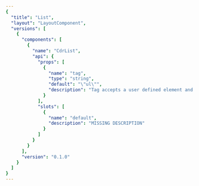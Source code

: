 ```yaml
---
{
  "title": "List",
  "layout": "LayoutComponent",
  "versions": [
    {
      "components": [
        {
          "name": "CdrList",
          "api": {
            "props": [
              {
                "name": "tag",
                "type": "string",
                "default": "\"ul\"",
                "description": "Tag accepts a user defined element and expects either: 'ul' = Unordered List or 'ol' = Ordered List."
              }
            ],
            "slots": [
              {
                "name": "default",
                "description": "MISSING DESCRIPTION"
              }
            ]
          }
        }
      ],
      "version": "0.1.0"
    }
  ]
}
---
```


<cdr-doc-tabs :labels="['Overview', 'Design Guidelines', 'API']">
<template slot="Overview">
<cdr-doc-alert/>

# API GUIDE
## The Beginning
Lorem ipsum dolor sit amet, consectetur adipiscing elit. In interdum in sapien sed dictum. Phasellus placerat sem a eros rutrum efficitur. Proin vestibulum quam ut felis maximus lacinia. Vestibulum non cursus massa. Pellentesque quis leo at tellus aliquet porta. Quisque volutpat sollicitudin tincidunt. In gravida ante nisl, at pretium nibh scelerisque eget. Phasellus eleifend pretium imperdiet. Nunc egestas finibus dui a rhoncus. Integer viverra dapibus posuere. Donec ut augue neque. Aliquam sed sem eu lacus posuere semper sit amet quis orci. Suspendisse potenti.

```js
console.log("wachaaaaa!!!")
let chuloo = 'awesome'
let you = 'a little more awesome'
```

## Hidden Leaf API Chakras
Cras euismod venenatis nulla sed fermentum. Etiam venenatis vestibulum metus at rhoncus. Aenean et ex libero. Vivamus dapibus nulla eget nisi elementum, in gravida purus eleifend. Integer id scelerisque ligula. Nulla sit amet odio nisl. Suspendisse tempor risus eget nunc dictum, at placerat turpis malesuada. Aenean sit amet accumsan diam, ultricies facilisis odio. Aenean nec iaculis ipsum. Maecenas finibus pulvinar leo, quis viverra quam. Duis ipsum augue, hendrerit in semper vel, dapibus eu diam. Nulla laoreet rutrum enim vehicula maximus. Vivamus porta congue justo, quis ullamcorper purus pellentesque ac. Aliquam sagittis leo nec consequat vulputate.

<cdr-doc-code-snippet>
```
<h1>Hello World</h1>
<p>Lorem ipsum dolor sit amet, consectetur adipisicing elit. Veritatis doloremque vero facere. Cumque velit explicabo reprehenderit, et iusto ullam tenetur ipsum ratione, laudantium repudiandae neque natus, a dolorum dignissimos id.</p>
```
</cdr-doc-code-snippet>

### Kakashi Sensei PATCH POST DELETE
Lorem ipsum dolor sit amet, consectetur adipiscing elit. In interdum in sapien sed dictum. Phasellus placerat sem a eros rutrum efficitur. Proin vestibulum quam ut felis maximus lacinia. Vestibulum non cursus massa. Pellentesque quis leo at tellus aliquet porta. Quisque volutpat sollicitudin tincidunt. In gravida ante nisl, at pretium nibh scelerisque eget. Phasellus eleifend pretium imperdiet. Nunc egestas finibus dui a rhoncus. Integer viverra dapibus posuere. Donec ut augue neque. Aliquam sed sem eu lacus posuere semper sit amet quis orci. Suspendisse potenti.


### Konohamaru GET Requests
Cras euismod venenatis nulla sed fermentum. Etiam venenatis vestibulum metus at rhoncus. Aenean et ex libero. Vivamus dapibus nulla eget nisi elementum, in gravida purus eleifend. Integer id scelerisque ligula. Nulla sit amet odio nisl. Suspendisse tempor risus eget nunc dictum, at placerat turpis malesuada. Aenean sit amet accumsan diam, ultricies facilisis odio. Aenean nec iaculis ipsum. Maecenas finibus pulvinar leo, quis viverra quam. Duis ipsum augue, hendrerit in semper vel, dapibus eu diam. Nulla laoreet rutrum enim vehicula maximus. Vivamus porta congue justo, quis ullamcorper purus pellentesque ac. Aliquam sagittis leo nec consequat vulputate.

::: tip Warning!!
Have as much fun as possible!!
:::

### Props

<cdr-doc-api type="prop" />

### Slots 

<cdr-doc-api type="slot" />
</template>


<template slot="Design Guidelines">

#TBD

</template>

<template slot="API">

## Usage

 By default the `cdr-list` component renders as an unordered and undecorated "bare" list.
To use an ordered list pass `ol` to the tag property.
 ```
  <cdr-list tag="ol">
    <li>..</li>
  </cdr-list>
```
Note that the tag itself does not determine display.

### Modifiers
 In addition to our bare list the following modifiers are provided which accommodate our standard text list options.
* unordered
* ordered
* compact
* inline

#### Unordered
The unordered modifier adds a bullet decorator to child list items and a `en-dash` decorator to grand child list items. this variant can be used on both `ul` or `ol` list types.
```
  <cdr-list modifier="unordered">
```

#### ordered
The ordered modifier adds a numeric decorator to child list items and a `en-dash` decorator to grand child list items. this variant can be used on both `ul` or `ol` list types.
```
  <cdr-list
    tag="ol"
    modifier="ordered"
  >
```

#### Compact
The compact modifier reduces the vertical space between list items for non inline list variants. For inline variants the compact modifier reduces the horizontal space between list items.
```
  <cdr-list modifier="compact unordered">
```

#### Inline
The inline modifier is intended for generic or unordered list variants. In ether case this can be combined with compact to adjust the spacing of inline list variants.
```
    <cdr-list modifier="inline compact unordered">
```



## Accessibility
The `cdr-list` component has decoupled the semantic tags `ul` and `ol` from the visual presentation provided by our modifiers. 

This section is focused on semantic implementations of list. 

**Note** that it is perfectly valid to render a semantic ordered list `ol` as a visually non styled or bulleted list using our modifiers.
```
  <cdr-list tag="ol">
```

Use different types of `cdr-list` to group information according to its nature to provide orientation for users.

Unordered lists are used when the order of the items is not relevant. By default the `cdr-list` component will use the `ul` tag.

Individual list items can contain a variety of HTML elements, including paragraphs, headings, form elements, and other (nested) lists.

### Unordered list
The unordered list consists of one `<ul>` element and multiple list item `<li>` elements.

### Ordered list
The ordered list consists of one `<ol>` element and multiple list item `<li>` elements.

### Nested lists
Every `cdr-list` can be nested into another list. Assistive technology can easily inform users about the number of steps.
```
  <cdr-list>
    <li> Unordered list item text
      <cdr-list tag="ol">
        <li>Ordered list item text</li>
      </cdr-list>
    </li>
  </cdr-list>

```

## Installation

Placing the component into a your application is as simple as importing it:
```
npm i @rei/cdr-list
```

## Contributing

* Join us on Slack at [#design-systems](https://rei.slack.com/messages/CA58YCGN4).
* [#Log an issue]()https://github.com/rei/rei-cedar/issues.

</template>
</cdr-doc-tabs>

